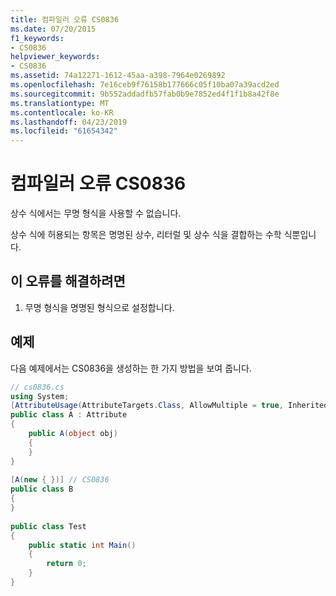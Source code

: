 ```yaml
---
title: 컴파일러 오류 CS0836
ms.date: 07/20/2015
f1_keywords:
- CS0836
helpviewer_keywords:
- CS0836
ms.assetid: 74a12271-1612-45aa-a398-7964e0269892
ms.openlocfilehash: 7e16ceb9f76158b177666c05f10ba07a39acd2ed
ms.sourcegitcommit: 9b552addadfb57fab0b9e7852ed4f1f1b8a42f8e
ms.translationtype: MT
ms.contentlocale: ko-KR
ms.lasthandoff: 04/23/2019
ms.locfileid: "61654342"
---
```

# <a name="compiler-error-cs0836"></a>컴파일러 오류 CS0836
상수 식에서는 무명 형식을 사용할 수 없습니다.  
  
 상수 식에 허용되는 항목은 명명된 상수, 리터럴 및 상수 식을 결합하는 수학 식뿐입니다.  
  
## <a name="to-correct-this-error"></a>이 오류를 해결하려면  
  
1. 무명 형식을 명명된 형식으로 설정합니다.  
  
## <a name="example"></a>예제  
 다음 예제에서는 CS0836을 생성하는 한 가지 방법을 보여 줍니다.  
  
```csharp  
// cs0836.cs  
using System;  
[AttributeUsage(AttributeTargets.Class, AllowMultiple = true, Inherited = false)]  
public class A : Attribute  
{  
    public A(object obj)  
    {  
    }  
}  
  
[A(new { })] // CS0836  
public class B  
{  
}  
  
public class Test  
{  
    public static int Main()  
    {          
        return 0;  
    }  
}  
```
